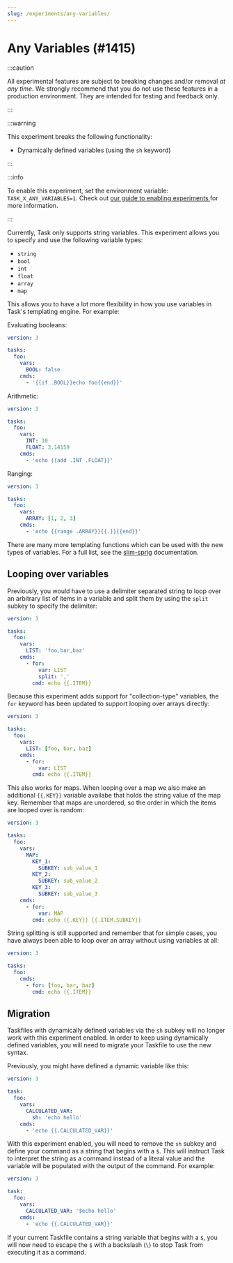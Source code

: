 ```yaml
---
slug: /experiments/any-variables/
---
```


# Any Variables (#1415)

:::caution

All experimental features are subject to breaking changes and/or removal _at any
time_. We strongly recommend that you do not use these features in a production
environment. They are intended for testing and feedback only.

:::

:::warning

This experiment breaks the following functionality:

- Dynamically defined variables (using the `sh` keyword)

:::

:::info

To enable this experiment, set the environment variable:
`TASK_X_ANY_VARIABLES=1`. Check out [our guide to enabling experiments
][enabling-experiments] for more information.

:::

Currently, Task only supports string variables. This experiment allows you to
specify and use the following variable types:

- `string`
- `bool`
- `int`
- `float`
- `array`
- `map`

This allows you to have a lot more flexibility in how you use variables in
Task's templating engine. For example:

Evaluating booleans:

```yaml
version: 3

tasks:
  foo:
    vars:
      BOOL: false
    cmds:
      - '{{if .BOOL}}echo foo{{end}}'
```

Arithmetic:

```yaml
version: 3

tasks:
  foo:
    vars:
      INT: 10
      FLOAT: 3.14159
    cmds:
      - 'echo {{add .INT .FLOAT}}'
```

Ranging:

```yaml
version: 3

tasks:
  foo:
    vars:
      ARRAY: [1, 2, 3]
    cmds:
      - 'echo {{range .ARRAY}}{{.}}{{end}}'
```

There are many more templating functions which can be used with the new types of
variables. For a full list, see the [slim-sprig][slim-sprig] documentation.

## Looping over variables

Previously, you would have to use a delimiter separated string to loop over an
arbitrary list of items in a variable and split them by using the `split` subkey
to specify the delimiter:

```yaml
version: 3

tasks:
  foo:
    vars:
      LIST: 'foo,bar,baz'
    cmds:
      - for:
          var: LIST
          split: ','
        cmd: echo {{.ITEM}}
```

Because this experiment adds support for "collection-type" variables, the `for`
keyword has been updated to support looping over arrays directly:

```yaml
version: 3

tasks:
  foo:
    vars:
      LIST: [foo, bar, baz]
    cmds:
      - for:
          var: LIST
        cmd: echo {{.ITEM}}
```

This also works for maps. When looping over a map we also make an additional
`{{.KEY}}` variable availabe that holds the string value of the map key.
Remember that maps are unordered, so the order in which the items are looped
over is random:

```yaml
version: 3

tasks:
  foo:
    vars:
      MAP:
        KEY_1:
          SUBKEY: sub_value_1
        KEY_2:
          SUBKEY: sub_value_2
        KEY_3:
          SUBKEY: sub_value_3
    cmds:
      - for:
          var: MAP
        cmd: echo {{.KEY}} {{.ITEM.SUBKEY}}
```

String splitting is still supported and remember that for simple cases, you have
always been able to loop over an array without using variables at all:

```yaml
version: 3

tasks:
  foo:
    cmds:
      - for: [foo, bar, baz]
        cmd: echo {{.ITEM}}
```

## Migration

Taskfiles with dynamically defined variables via the `sh` subkey will no longer
work with this experiment enabled. In order to keep using dynamically defined
variables, you will need to migrate your Taskfile to use the new syntax.

Previously, you might have defined a dynamic variable like this:

```yaml
version: 3

task:
  foo:
    vars:
      CALCULATED_VAR:
        sh: 'echo hello'
    cmds:
      - 'echo {{.CALCULATED_VAR}}'
```

With this experiment enabled, you will need to remove the `sh` subkey and define
your command as a string that begins with a `$`. This will instruct Task to
interpret the string as a command instead of a literal value and the variable
will be populated with the output of the command. For example:

```yaml
version: 3

task:
  foo:
    vars:
      CALCULATED_VAR: '$echo hello'
    cmds:
      - 'echo {{.CALCULATED_VAR}}'
```

If your current Taskfile contains a string variable that begins with a `$`, you
will now need to escape the `$` with a backslash (`\`) to stop Task from
executing it as a command.

<!-- prettier-ignore-start -->
[enabling-experiments]: /experiments/#enabling-experiments
[slim-sprig]: https://go-task.github.io/slim-sprig/
<!-- prettier-ignore-end -->
